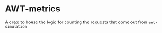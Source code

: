 # AWT-metrics

A crate to house the logic for counting the requests that come out from `awt-simulation`

